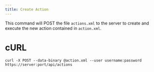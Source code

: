 ```yaml
---
title: Create Action
---
```


This command will POST the file `actions.xml` to the server to create and execute the new action contained in `action.xml`.

# cURL
```
curl -X POST --data-binary @action.xml --user username:password https://server:port/api/actions
```
